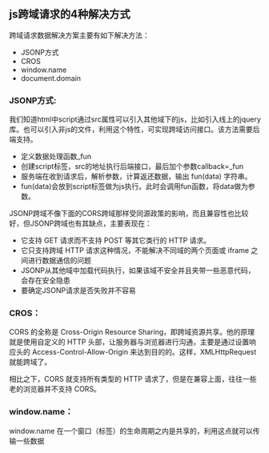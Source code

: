 ## js跨域请求的4种解决方式
跨域请求数据解决方案主要有如下解决方法：<br>

- JSONP方式
- CROS
- window.name
- document.domain

### JSONP方式:
我们知道html中script通过src属性可以引入其他域下的js，比如引入线上的jquery库。也可以引入非js的文件，利用这个特性，可实现跨域访问接口。该方法需要后端支持。<br>

- 定义数据处理函数_fun
- 创建script标签，src的地址执行后端接口，最后加个参数callback=_fun
- 服务端在收到请求后，解析参数，计算返还数据，输出 fun(data) 字符串。
- fun(data)会放到script标签做为js执行。此时会调用fun函数，将data做为参数。

JSONP跨域不像下面的CORS跨域那样受同源政策的影响，而且兼容性也比较好，但JSONP跨域也有其缺点，主要表现在：<br>

- 它支持 GET 请求而不支持 POST 等其它类行的 HTTP 请求。
- 它只支持跨域 HTTP 请求这种情况，不能解决不同域的两个页面或 iframe 之间进行数据通信的问题
- JSONP从其他域中加载代码执行，如果该域不安全并且夹带一些恶意代码，会存在安全隐患
- 要确定JSONP请求是否失败并不容易


### CROS：
CORS 的全称是 Cross-Origin Resource Sharing，即跨域资源共享。他的原理就是使用自定义的 HTTP 头部，让服务器与浏览器进行沟通，主要是通过设置响应头的 Access-Control-Allow-Origin 来达到目的的。这样，XMLHttpRequest 就能跨域了。<br>

相比之下，CORS 就支持所有类型的 HTTP 请求了，但是在兼容上面，往往一些老的浏览器并不支持 CORS。<br>


### window.name：
window.name 在一个窗口（标签）的生命周期之内是共享的，利用这点就可以传输一些数据<br>